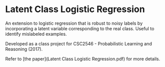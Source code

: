 # Latent Class Logistic Regression

An extension to logistic regression that is robust to noisy labels by incorporating a latent variable corresponding to the real class.
Useful to identify mislabeled examples.

Developed as a class project for CSC2546 - Probabilistic Learning and Reasoning (2017).

Refer to [the paper](Latent Class Logistic Regression.pdf) for more details.


